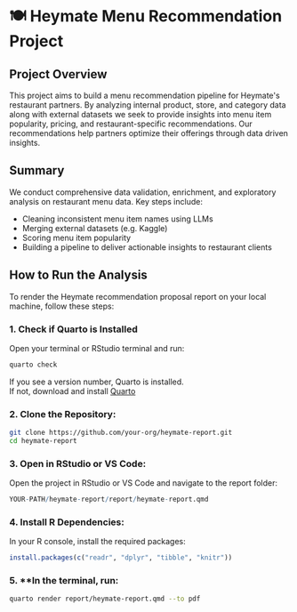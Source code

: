 # 🍽️ Heymate Menu Recommendation Project

## Project Overview
This project aims to build a menu recommendation pipeline for Heymate's restaurant partners. By analyzing internal product, store, and category data along with external datasets we seek to provide insights into menu item popularity, pricing, and restaurant-specific recommendations. Our recommendations help partners optimize their offerings through data driven insights.

## Summary
We conduct comprehensive data validation, enrichment, and exploratory analysis on restaurant menu data. Key steps include:

- Cleaning inconsistent menu item names using LLMs  
- Merging external datasets (e.g. Kaggle)  
- Scoring menu item popularity  
- Building a pipeline to deliver actionable insights to restaurant clients  

## How to Run the Analysis
To render the Heymate recommendation proposal report on your local machine, follow these steps:

### 1. Check if Quarto is Installed

Open your terminal or RStudio terminal and run:

```bash
quarto check
```
If you see a version number, Quarto is installed.  
If not, download and install [Quarto](https://quarto.org/)

### 2. **Clone the Repository**:
```bash
git clone https://github.com/your-org/heymate-report.git
cd heymate-report
```

### 3. **Open in RStudio or VS Code**:
Open the project in RStudio or VS Code and navigate to the report folder:
```r
YOUR-PATH/heymate-report/report/heymate-report.qmd
```

### 4. **Install R Dependencies**:
In your R console, install the required packages:
```r
install.packages(c("readr", "dplyr", "tibble", "knitr"))
```

### 5. **In the terminal, run:
```bash
quarto render report/heymate-report.qmd --to pdf
```